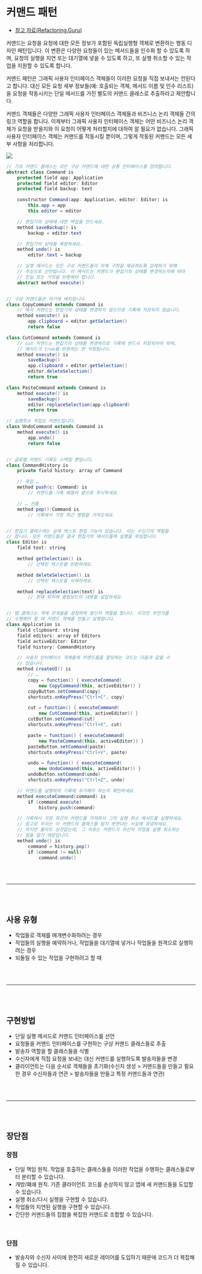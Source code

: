 # 커맨드 패턴

-   [참고 자료(Refactoring.Guru)](https://refactoring.guru/ko/design-patterns/command)

커맨드는 요청을 요청에 대한 모든 정보가 포함된 독립실행형 객체로 변환하는 행동 디자인 패턴입니다. 이 변환은 다양한 요청들이 있는 메서드들을 인수화 할 수 있도록 하며, 요청의 실행을 지연 또는 대기열에 넣을 수 있도록 하고, 또 실행 취소할 수 있는 작업을 지원할 수 있도록 합니다.

커맨드 패턴은 그래픽 사용자 인터페이스 객체들이 이러한 요청을 직접 보내서는 안된다고 합니다. 대신 모든 요청 세부 정보들​(예: 호출되는 객체, 메서드 이름 및 인수 리스트)​을 요청을 작동시키는 단일 메서드를 가진 별도의 커맨드 클래스로 추출하라고 제안합니다.

커맨드 객체들은 다양한 그래픽 사용자 인터페이스 객체들과 비즈니스 논리 객체들 간의 링크 역할을 합니다. 이제부터 그래픽 사용자 인터페이스 객체는 어떤 비즈니스 논리 객체가 요청을 받을지와 이 요청이 어떻게 처리할지에 대하여 알 필요가 없습니다. 그래픽 사용자 인터페이스 객체는 커맨드를 작동시킬 뿐이며, 그렇게 작동된 커맨드는 모든 세부 사항을 처리합니다.

![](images/command1.png)

```java
// 기초 커맨드 클래스는 모든 구상 커맨드에 대한 공통 인터페이스를 정의합니다.
abstract class Command is
    protected field app: Application
    protected field editor: Editor
    protected field backup: text

    constructor Command(app: Application, editor: Editor) is
        this.app = app
        this.editor = editor

    // 편집기의 상태에 대한 백업을 만드세요.
    method saveBackup() is
        backup = editor.text

    // 편집기의 상태를 복원하세요.
    method undo() is
        editor.text = backup

    // 실행 메서드는 모든 구상 커맨드들이 자체 구현을 제공하도록 강제하기 위해
    // 추상으로 선언됩니다. 이 메서드는 커맨드가 편집기의 상태를 변경하는지에 따라
    // 진실 또는 거짓을 반환해야 합니다.
    abstract method execute()


// 구상 커맨드들은 여기에 배치됩니다.
class CopyCommand extends Command is
    // 복사 커맨드는 편집기의 상태를 변경하지 않으므로 기록에 저장되지 않습니다.
    method execute() is
        app.clipboard = editor.getSelection()
        return false

class CutCommand extends Command is
    // cut 커맨드는 편집기의 상태를 변경하므로 기록에 반드시 저장되어야 하며,
    // 메서드가 true를 반환하는 한 저장됩니다.
    method execute() is
        saveBackup()
        app.clipboard = editor.getSelection()
        editor.deleteSelection()
        return true

class PasteCommand extends Command is
    method execute() is
        saveBackup()
        editor.replaceSelection(app.clipboard)
        return true

// 실행취소 작업도 커맨드입니다.
class UndoCommand extends Command is
    method execute() is
        app.undo()
        return false


// 글로벌 커맨드 기록도 스택일 뿐입니다.
class CommandHistory is
    private field history: array of Command

    // 후입 …
    method push(c: Command) is
        // 커맨드를 기록 배열의 끝으로 푸시하세요.

    // … 선출
    method pop():Command is
        // 기록에서 가장 최근 명령을 가져오세요.


// 편집기 클래스에는 실제 텍스트 편집 기능이 있습니다. 이는 수신기의 역할을
// 합니다. 모든 커맨드들은 결국 편집기의 메서드들에 실행을 위임합니다.
class Editor is
    field text: string

    method getSelection() is
        // 선택된 텍스트를 반환하세요.

    method deleteSelection() is
        // 선택된 텍스트를 삭제하세요.

    method replaceSelection(text) is
        // 현재 위치에 클립보드의 내용을 삽입하세요.


// 앱 클래스는 객체 관계들을 설정하며 발신자 역할을 합니다. 이것은 무언가를
// 수행해야 할 때 커맨드 객체를 만들고 실행합니다.
class Application is
    field clipboard: string
    field editors: array of Editors
    field activeEditor: Editor
    field history: CommandHistory

    // 사용자 인터페이스 객체들에 커맨드들을 할당하는 코드는 다음과 같을 수
    // 있습니다.
    method createUI() is
        // …
        copy = function() { executeCommand(
            new CopyCommand(this, activeEditor)) }
        copyButton.setCommand(copy)
        shortcuts.onKeyPress("Ctrl+C", copy)

        cut = function() { executeCommand(
            new CutCommand(this, activeEditor)) }
        cutButton.setCommand(cut)
        shortcuts.onKeyPress("Ctrl+X", cut)

        paste = function() { executeCommand(
            new PasteCommand(this, activeEditor)) }
        pasteButton.setCommand(paste)
        shortcuts.onKeyPress("Ctrl+V", paste)

        undo = function() { executeCommand(
            new UndoCommand(this, activeEditor)) }
        undoButton.setCommand(undo)
        shortcuts.onKeyPress("Ctrl+Z", undo)

    // 커맨드를 실행하여 기록에 추가해야 하는지 확인하세요.
    method executeCommand(command) is
        if (command.execute)
            history.push(command)

    // 기록에서 가장 최근의 커맨드를 가져와서 그의 실행 취소 메서드를 실행하세요.
    // 참고로 우리는 이 커맨드의 클래스를 알지 못한다는 사실에 유념하세요.
    // 하지만 몰라도 상관없는데, 그 이유는 커맨드가 자신의 작업을 실행 취소하는
    // 법을 알기 때문입니다.
    method undo() is
        command = history.pop()
        if (command != null)
            command.undo()
```

<br /><br />

---

<br /><br />

## 사용 유형

-   작업들로 객체를 매개변수화하려는 경우
-   작업들의 실행을 예약하거나, 작업들을 대기열에 넣거나 작업들을 원격으로 실행하려는 경우
-   되돌릴 수 있는 작업을 구현하려고 할 때

<br /><br />

---

<br /><br />

## 구현방법

-   단일 실행 메서드로 커맨드 인터페이스를 선언
-   요청들을 커맨드 인터페이스를 구현하는 구상 커맨드 클래스들로 추출
-   발송자 역할을 할 클래스들을 식별
-   수신자에게 직접 요청을 보내는 대신 커맨드를 실행하도록 발송자들을 변경
-   클라이언트는 다음 순서로 객체들을 초기화(수신자 생성 > 커맨드들을 만들고 필요한 경우 수신자들과 연관 > 발송자들을 만들고 특정 커맨드들과 연관)

<br /><br />

---

<br /><br />

## 장단점

### 장점

-   단일 책임 원칙. 작업을 호출하는 클래스들을 이러한 작업을 수행하는 클래스들로부터 분리할 수 있습니다.
-   개방/폐쇄 원칙. 기존 클라이언트 코드를 손상하지 않고 앱에 새 커맨드들을 도입할 수 있습니다.
-   실행 취소/다시 실행을 구현할 수 있습니다.
-   작업들의 지연된 실행을 구현할 수 있습니다.
-   간단한 커맨드들의 집합을 복잡한 커맨드로 조합할 수 있습니다.

<br />

### 단점

-   발송자와 수신자 사이에 완전히 새로운 레이어를 도입하기 때문에 코드가 더 복잡해질 수 있습니다.
